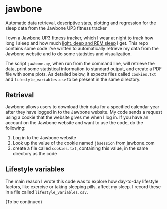 # jawbone
Automatic data retrieval, descriptive stats, plotting and regression for the sleep data from the Jawbone UP3 fitness tracker

I own a [Jawbone UP3](https://jawbone.com/fitness-tracker/up3) fitness tracker, which I wear at night to track how long I sleep and how much [light, deep and REM sleep](https://en.wikipedia.org/wiki/Sleep_cycle) I get.  This repo contains some code I've written to automatically retrieve my data from the Jawbone website and to do some statistics and visualization.

The script `jawbone.py`, when run from the command line, will retrieve the data, print some statistical information to standard output, and create a PDF file with some plots.  As detailed below, it expects files called `cookies.txt` and `lifestyle_variables.csv` to be present in the same directory.

## Retrieval

Jawbone allows users to download their data for a specified calendar year after they have logged in to the Jawbone website.  My code sends a request using a cookie that the website gives me when I log in.  If you have an account on the Jawbone website and want to use the code, do the following:

1. Log in to the Jawbone website
2. Look up the value of the cookie named `jbsession` from jawbone.com
3. create a file called `cookies.txt`, containing this value, in the same directory as the code

## Lifestyle variables

The main reason I wrote this code was to explore how day-to-day lifestyle factors, like exercise or taking sleeping pills, affect my sleep.  I record these in a file called ``lifestyle_variables.csv.``

(To be continued)
